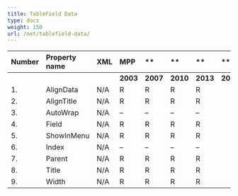 ```yaml
---
title: TableField Data
type: docs
weight: 150
url: /net/tablefield-data/
---
```


|**Number** |**Property name** |**XML** |**MPP** |** |** |**  |** |** |**Comments** |
| :- | :- | :- | :- | :- | :- | :- | :- | :- | :- |
| | | |**2003** |**2007** |**2010** |**2013** |**2016** |**2019** | |
|1. |AlignData |N/A |R |R |R |R |
|2. |AlignTitle |N/A |R |R |R |R |
|3. |AutoWrap |N/A |– |– |– |– |
|4. |Field |N/A |R |R |R |R |
|5. |ShowInMenu |N/A |R |R |R |R |
|6. |Index |N/A |– |– |– |– |
|7. |Parent|N/A |R |R |R |R |
|8. |Title|N/A |R |R |R |R |
|9. |Width|N/A |R |R |R |R |

